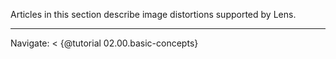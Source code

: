 Articles in this section describe image distortions supported by Lens.

---

Navigate: < {@tutorial 02.00.basic-concepts}